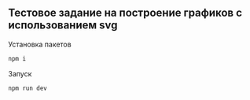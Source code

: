## Тестовое задание на построение графиков с использованием svg

Установка пакетов

```bash
npm i
```

Запуск

```bash
npm run dev
```
